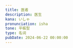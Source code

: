 ```yaml
---
title: 医者
description: 医生
kana: いしゃ
pronunciation: isha
tone: 平板型
type: 名词
pubDate: 2024-06-22 00:00:00
---
```

